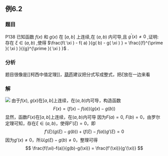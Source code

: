 ## 例6.2
### 题目
P138 已知函数 $f( x)$ 和 $g( x)$ 在 $\lbrack {a, b}\rbrack$ 上连续,在 $( {a, b})$ 内可导,且 ${g}^{\prime }( x) \neq 0$ ,证明: 存在
$\xi \in ( {a, b})$ ,使得 $\frac{f( \xi ) - f( a) }{g( b) - g( \xi ) } = \frac{{f}^{\prime }( \xi ) }{{g}^{\prime }( \xi ) }$ .
### 分析
题目很像是[[柯西中值定理]]，[葫芦](https://www.bilibili.com/video/BV1Yw4m1a757?t=68.3&p=143)建议把分式写成整式，把$\xi$放在一边来看
### 解 
![](https://img.hwenyi.live/202410071504862.webp)
由于$f(x)$, $g(x)$在$[a,b]$上连续，在$(a,b)$内可导，构造函数
$$
F(x) = (f(x)-f(a))(g(x)-g(b))
$$
显然，函数$F(x)$在$[a,b]$上连续，在$(a,b)$内可导
因为$F(a) = 0$, $F(b) = 0$，由罗尔定理可知，存在$\xi \in (a,b)$，使得$F'(\xi) = 0$，即
$$
f'(\xi)(g(\xi)-g(b)) + (f(\xi)-f(a))g'(\xi) = 0
$$
因为$g'(x) \neq 0$，所以$g(\xi) - g(b) \neq 0$，整理可得
$$
\frac{f(\xi)-f(a)}{g(b)-g(\xi)} = \frac{f'(\xi)}{g'(\xi)}
$$

